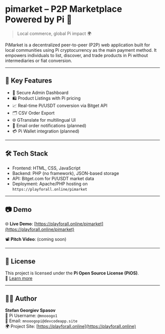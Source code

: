 # pimarket – P2P Marketplace Powered by Pi 💱

> Local commerce, global Pi impact 🌍

PiMarket is a decentralized peer-to-peer (P2P) web application built for local communities using Pi cryptocurrency as the main payment method. It empowers individuals to list, discover, and trade products in Pi without intermediaries or fiat conversion.

---

## 🌟 Key Features

- 🔐 Secure Admin Dashboard
- 🛍️ Product Listings with Pi pricing
- 📈 Real-time Pi/USDT conversion via Bitget API
- 🗂️ CSV Order Export
- 🌐 GTranslate for multilingual UI
- 📩 Email order notifications (planned)
- 💳 Pi Wallet integration (planned)

---

## 🛠️ Tech Stack

- Frontend: HTML, CSS, JavaScript
- Backend: PHP (no framework), JSON-based storage
- API: Bitget.com for Pi/USDT market data
- Deployment: Apache/PHP hosting on `https://playforall.online/pimarket`

---

## 📷 Demo

🌐 **Live Demo**: [https://playforall.online/pimarket](https://playforall.online/pimarket)

📽️ **Pitch Video**: (coming soon)

---

## 📁 License

This project is licensed under the **Pi Open Source License (PiOS)**.  
🔗 [Learn more](https://github.com/pi-apps/PiOS)

---

## 👨‍💻 Author

**Stefan Georgiev Spasov**  
🔗 Pi Username: `@mnooogo1`  
📧 Email: `mnooogopi@devcodeapp.site`  
🌍 Project Site: [https://playforall.online](https://playforall.online)
